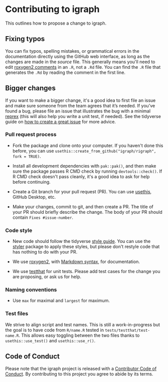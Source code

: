 # Contributing to igraph

This outlines how to propose a change to igraph.

## Fixing typos

You can fix typos, spelling mistakes, or grammatical errors in the documentation directly using the GitHub web interface, 
as long as the changes are made in the _source_ file. 
This generally means you'll need to edit [roxygen2 comments](https://roxygen2.r-lib.org/articles/roxygen2.html) in an `.R`, not a `.Rd` file. 
You can find the `.R` file that generates the `.Rd` by reading the comment in the first line.

## Bigger changes

If you want to make a bigger change, it's a good idea to first file an issue and make sure someone from the team agrees that it’s needed. 
If you’ve found a bug, 
please file an issue that illustrates the bug with a minimal [reprex](https://www.tidyverse.org/help/#reprex) 
(this will also help you write a unit test, if needed).
See the tidyverse guide on [how to create a great issue](https://code-review.tidyverse.org/issues/) for more advice.

### Pull request process

*   Fork the package and clone onto your computer. 
    If you haven't done this before, you can use `usethis::create_from_github("igraph/rigraph", fork = TRUE)`.

*   Install all development dependencies with `pak::pak()`, 
    and then make sure the package passes R CMD check by running `devtools::check()`. 
    If R CMD check doesn't pass cleanly, it's a good idea to ask for help before continuing. 
*   Create a Git branch for your pull request (PR). 
    You can use [usethis](https://usethis.r-lib.org/articles/pr-functions.html), GitHub Desktop, etc.

*   Make your changes, commit to git, and then create a PR.
    The title of your PR should briefly describe the change.
    The body of your PR should contain `Fixes #issue-number`.

### Code style

*   New code should follow the tidyverse [style guide](https://style.tidyverse.org). 
    You can use the [styler](https://CRAN.R-project.org/package=styler) package to apply these styles, but please don't restyle code that has nothing to do with your PR.  

*  We use [roxygen2](https://cran.r-project.org/package=roxygen2), 
   with [Markdown syntax](https://cran.r-project.org/web/packages/roxygen2/vignettes/rd-formatting.html), 
   for documentation.  

*  We use [testthat](https://cran.r-project.org/package=testthat) for unit tests. 
   Please add test cases for the change you are proposing, or ask us for help.
   
### Naming conventions

* Use `max` for maximal and `largest` for maximum.

### Test files

We strive to align script and test names. 
This is still a work-in-progress but the goal is to have code from `R/name.R` tested in `tests/testthat/test-name.R`.
This allows easy toggling between the two files thanks to `usethis::use_test()` and `usethis::use_r()`.

## Code of Conduct

Please note that the igraph project is released with a [Contributor Code of Conduct](https://igraph.org/code-of-conduct.html). 
By contributing to this project you agree to abide by its terms.
